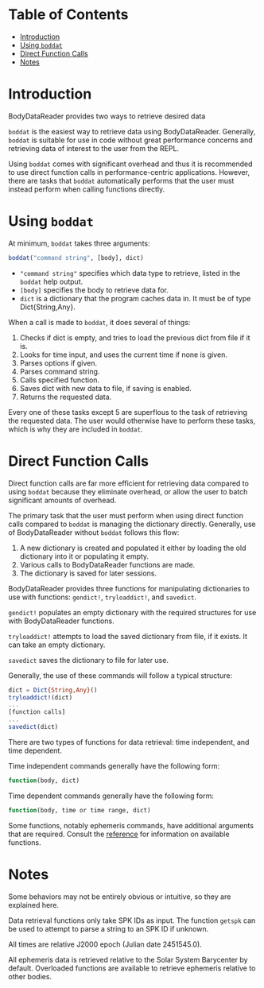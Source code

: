 # Table of Contents

- [Introduction](#introduction)
- [Using `boddat`](#using-boddat)
- [Direct Function Calls](#direct-function-calls)
- [Notes](#notes)

# Introduction

BodyDataReader provides two ways to retrieve desired data 

`boddat` is the easiest way to retrieve data using BodyDataReader. Generally, `boddat` is suitable for use in code without great performance concerns and retrieving data of interest to the user from the REPL.

Using `boddat` comes with significant overhead and thus it is recommended to use direct function calls in performance-centric applications. 
However, there are tasks that `boddat` automatically performs that the user must instead perform when calling functions directly.

# Using `boddat`

At minimum, `boddat` takes three arguments:

```julia
boddat("command string", [body], dict)
```

  * `"command string"` specifies which data type to retrieve, listed in the `boddat` help output.
  * `[body]` specifies the body to retrieve data for.
  * `dict` is a dictionary that the program caches data in. It must be of type Dict{String,Any}.
  
When a call is made to `boddat`, it does several of things:

  1. Checks if dict is empty, and tries to load the previous dict from file if it is.
  2. Looks for time input, and uses the current time if none is given.
  3. Parses options if given.
  4. Parses command string.
  5. Calls specified function.
  6. Saves dict with new data to file, if saving is enabled.
  7. Returns the requested data.
  
Every one of these tasks except 5 are superflous to the task of retrieving the requested data. The user would otherwise have to perform these tasks, which is why they are included in `boddat`.

# Direct Function Calls

Direct function calls are far more efficient for retrieving data compared to using `boddat` because they eliminate overhead, or allow the user to batch significant amounts of overhead.

The primary task that the user must perform when using direct function calls compared to `boddat` is managing the dictionary directly. Generally, use of BodyDataReader without `boddat` follows this flow:

  1. A new dictionary is created and populated it either by loading the old dictionary into it or populating it empty.
  2. Various calls to BodyDataReader functions are made.
  3. The dictionary is saved for later sessions.
  
BodyDataReader provides three functions for manipulating dictionaries to use with functions: `gendict!`, `tryloaddict!`, and `savedict`.

`gendict!` populates an empty dictionary with the required structures for use with BodyDataReader functions.

`tryloaddict!` attempts to load the saved dictionary from file, if it exists. It can take an empty dictionary.

`savedict` saves the dictionary to file for later use.

Generally, the use of these commands will follow a typical structure:

```julia
dict = Dict{String,Any}()
tryloaddict!(dict)
...
[function calls]
...
savedict(dict)
```

There are two types of functions for data retrieval: time independent, and time dependent.

Time independent commands generally have the following form:

```julia
function(body, dict)
```

Time dependent commands generally have the following form:

```julia
function(body, time or time range, dict)
```

Some functions, notably ephemeris commands, have additional arguments that are required. Consult the [reference](doc/Reference.md) for information on available functions.

# Notes

Some behaviors may not be entirely obvious or intuitive, so they are explained here.

Data retrieval functions only take SPK IDs as input. The function `getspk` can be used to attempt to parse a string to an SPK ID if unknown.

All times are relative J2000 epoch (Julian date 2451545.0).

All ephemeris data is retrieved relative to the Solar System Barycenter by default. Overloaded functions are available to retrieve ephemeris relative to other bodies.